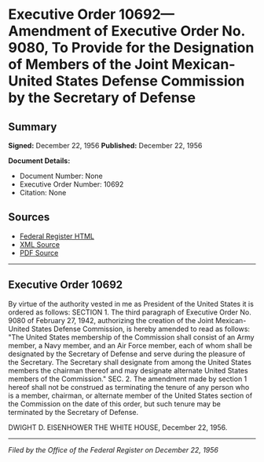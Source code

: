 # Executive Order 10692—Amendment of Executive Order No. 9080, To Provide for the Designation of Members of the Joint Mexican-United States Defense Commission by the Secretary of Defense

## Summary

**Signed:** December 22, 1956
**Published:** December 22, 1956

**Document Details:**
- Document Number: None
- Executive Order Number: 10692
- Citation: None

## Sources
- [Federal Register HTML](https://www.presidency.ucsb.edu/documents/executive-order-10692-amendment-executive-order-no-9080-provide-for-the-designation)
- [XML Source](None)
- [PDF Source](None)

---

## Executive Order 10692

By virtue of the authority vested in me as President of the United States it is ordered as follows:
SECTION 1. The third paragraph of Executive Order No. 9080 of February 27, 1942, authorizing the creation of the Joint Mexican-United States Defense Commission, is hereby amended to read as follows:
"The United States membership of the Commission shall consist of an Army member, a Navy member, and an Air Force member, each of whom shall be designated by the Secretary of Defense and serve during the pleasure of the Secretary. The Secretary shall designate from among the United States members the chairman thereof and may designate alternate United States members of the Commission."
SEC. 2. The amendment made by section 1 hereof shall not be construed as terminating the tenure of any person who is a member, chairman, or alternate member of the United States section of the Commission on the date of this order, but such tenure may be terminated by the Secretary of Defense.

DWIGHT D. EISENHOWER
THE WHITE HOUSE,
December 22, 1956.

---

*Filed by the Office of the Federal Register on December 22, 1956*
